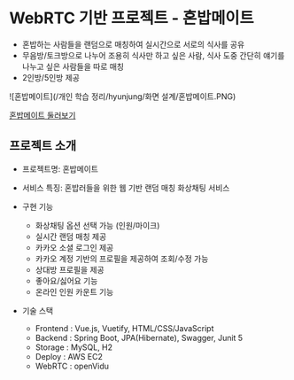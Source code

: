 # WebRTC 기반 프로젝트 - 혼밥메이트
- 혼밥하는 사람들을 랜덤으로 매칭하여 실시간으로 서로의 식사를 공유
- 무음방/토크방으로 나누어 조용히 식사만 하고 싶은 사람, 식사 도중 간단히 얘기를 나누고 싶은 사람들을 따로 매칭
- 2인방/5인방 제공

![혼밥메이트](/개인 학습 정리/hyunjung/화면 설계/혼밥메이트.PNG)

[혼밥메이트 둘러보기](https://i6c206.p.ssafy.io/)

## 프로젝트 소개

* 프로젝트명: 혼밥메이트
* 서비스 특징: 혼밥러들을 위한 웹 기반 랜덤 매칭 화상채팅 서비스

* 구현 기능
  - 화상채팅 옵션 선택 가능 (인원/마이크)
  - 실시간 랜덤 매칭 제공
  - 카카오 소셜 로그인 제공
  - 카카오 계정 기반의 프로필을 제공하여 조회/수정 가능
  - 상대방 프로필을 제공
  - 좋아요/싫어요 기능
  - 온라인 인원 카운트 기능

* 기술 스택
  - Frontend : Vue.js, Vuetify, HTML/CSS/JavaScript
  - Backend : Spring Boot, JPA(Hibernate), Swagger, Junit 5
  - Storage : MySQL, H2
  - Deploy : AWS EC2
  - WebRTC : openVidu




